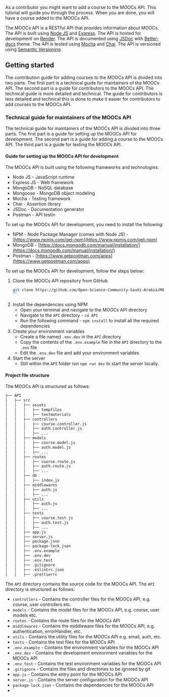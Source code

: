 As a contributor you might want to add a course to the MOOCs API. This tutorial will guide you through the process. When you are done, you will have a course added to the MOOCs API.

The MOOCs API is a RESTful API that provides information about MOOCs. The API is built using [Node JS](https://nodejs.org/en/) and [Express](https://expressjs.com/). The API is hosted for development on [Render](https://www.render.com). The API is documented using [JSDoc](https://jsdoc.app/) with [Better-docs](https://github.com/SoftwareBrothers/better-docs) theme. The API is tested using [Mocha](https://mochajs.org/) and [Chai](http://chaijs.com/). The API is versioned using [Semantic Versioning](https://semver.org/).

## Getting started
The contribution guide for adding courses to the MOOCs API is divided into two parts. The first part is a technical guide for maintainers of the MOOCs API. The second part is a guide for contributors to the MOOCs API. The technical guide is more detailed and technical. The guide for contributors is less detailed and technical this is done to make it easier for contributors to add courses to the MOOCs API.

### Technical guide for maintainers of the MOOCs API
The technical guide for maintainers of the MOOCs API is divided into three parts. The first part is a guide for setting up the MOOCs API for development. The second part is a guide for adding a course to the MOOCs API. The third part is a guide for testing the MOOCs API.

#### Guide for setting up the MOOCs API for development
The MOOCs API is built using the following frameworks and technologies:
- Node JS - JavaScript runtime
- Express JS - Web framework
- MongoDB - NoSQL database
- Mongoose - MongoDB object modeling
- Mocha - Testing framework
- Chai - Assertion library
- JSDoc - Documentation generator
- Postman - API testin

To set up the MOOCs API for development, you need to install the following:
- NPM - Node Package Manager (comes with Node JS) - [https://www.npmjs.com/get-npm](https://www.npmjs.com/get-npm)
- MongoDB - [https://docs.mongodb.com/manual/installation/](https://docs.mongodb.com/manual/installation/)
- Postman - [https://www.getpostman.com/apps](https://www.getpostman.com/apps)


To set up the MOOCs API for development, follow the steps below:
1. Clone the MOOCs API repository from GitHub
    ```bash 
    git clone https://github.com/Open-Science-Community-Saudi-Arabia/MOOCs
    ``
2. Install the dependencies using NPM
   - Open your terminal and navigate to the MOOCs API directory
   - Navigate to the `API` directory - `cd API`
   - Run the following command - `npm install` to install all the required dependencies
3. Create your environment variables
   - Create a file named `.env.dev` in the `API` directory
   - Copy the contents of the `.env.example` file in the `API` directory to the `.env` file
   - Edit the `.env.dev` file and add your environment variables
4. Start the server
   - Still within the `API` folder run `npm run dev` to start the server locally.
  

#### Project file structure
The MOOCs API is structured as follows:

```bash
├── API
│   ├── src
│   │   ├── assets
│   │   │   ├── tempfiles
│   │   │   ├── textmaterials
│   │   ├── controllers
│   │   │   ├── course.controller.js
│   │   │   ├── auth.controller.js
│   │   │   ├── ...
│   │   ├── models
│   │   │   ├── course.model.js
│   │   │   ├── auth.model.js
│   │   │   ├── ...
│   │   ├── routes
│   │   │   ├── course.route.js
│   │   │   ├── auth.route.js
│   │   │   ├── ...
│   │   ├── db
│   │   │   ├── index.js
│   │   ├── middlewares
│   │   │   ├── auth.js
│   │   │   ├── ...
│   │   ├── utils
│   │   │   ├── auth.js
│   │   │   ├── ...
│   │   ├── tests
│   │   │   ├── course.test.js
│   │   │   ├── auth.test.js
│   │   │   ├── ...
│   │   ├── app.js
│   │   ├── server.js
│   │   ├── package.json
│   │   ├── package-lock.json
│   │   ├── .env.example
│   │   ├── .env.dev
│   │   ├── .env.test
│   │   ├── .gitignore
│   │   ├── .eslintrc.json
│   │   ├── .prettierrc

``` 





The `API` directory contains the source code for the MOOCs API. The `API` directory is structured as follows:

- `controllers` - Contains the controller files for the MOOCs API, e.g. course, user controllers etc.
- `models` - Contains the model files for the MOOCs API, e.g. course, user models etc.
- `routes` - Contains the route files for the MOOCs API
- `middlewares` - Contains the middleware files for the MOOCs API, e.g. authentication, errorHandler, etc.
- `utils` - Contains the utility files for the MOOCs API e.g. email, auth, etc.
- `tests` - Contains the test files for the MOOCs API
- `.env.example` - Contains the environment variables for the MOOCs API
- `.env.dev` - Contains the development environment variables for the MOOCs API
- `.env.test` - Contains the test environment variables for the MOOCs API
- `.gitignore` - Contains the files and directories to be ignored by git
- `app.js` - Contains the entry point for the MOOCs API
- `server.js` - Contains the server configuration for the MOOCs API
- `package-lock.json` - Contains the dependencies for the MOOCs API
- `